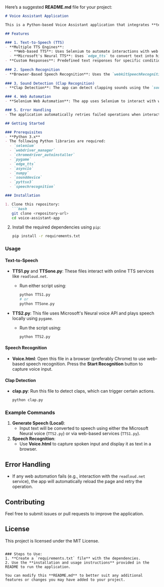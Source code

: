 Here’s a suggested **README.md** file for your project:

```markdown
# Voice Assistant Application

This is a Python-based Voice Assistant application that integrates **text-to-speech (TTS)**, **speech recognition**, and **web automation** to provide a comprehensive voice-based assistant. The app supports multiple text-to-speech engines, including online services and Microsoft's Neural voices, and can also recognize speech through a web interface.

## Features

### 1. Text-to-Speech (TTS)
- **Multiple TTS Engines**:
  - **Web-based TTS**: Uses Selenium to automate interactions with web services like `readloud.net`. Voices such as "Brian" (British) and "Joey" (American) are available.
  - **Microsoft's Neural TTS**: Uses `edge_tts` to convert text into high-quality neural voices (e.g., `Madhur` for Hindi). Speech is generated and played locally using `pygame`.
- **Custom Responses**: Predefined text responses for specific conditions, such as long text, are automatically played when appropriate.
  
### 2. Speech Recognition
- **Browser-Based Speech Recognition**: Uses the `webkitSpeechRecognition` API in an HTML file to capture and transcribe spoken words in the browser. The captured text can be further processed or converted into speech.
  
### 3. Sound Detection (Clap Recognition)
- **Clap Detection**: The app can detect clapping sounds using the `sounddevice` library. This can trigger actions in the app based on sound input.

### 4. Web Automation
- **Selenium Web Automation**: The app uses Selenium to interact with web-based text-to-speech services like `readloud.net`, automating text input and speech generation.

### 5. Error Handling
- The application automatically retries failed operations when interacting with web-based services, ensuring a smooth user experience.

## Getting Started

### Prerequisites
- **Python 3.x**
- The following Python libraries are required:
  - `selenium`
  - `webdriver_manager`
  - `chromedriver_autoinstaller`
  - `pygame`
  - `edge_tts`
  - `asyncio`
  - `numpy`
  - `sounddevice`
  - `pyttsx3`
  - `speechrecognition`

### Installation

1. Clone this repository:
   ```bash
   git clone <repository-url>
   cd voice-assistant-app
   ```

2. Install the required dependencies using `pip`:
   ```bash
   pip install -r requirements.txt
   ```

### Usage

#### Text-to-Speech
- **TTS1.py** and **TTSone.py**: These files interact with online TTS services like `readloud.net`.
  - Run either script using:
    ```bash
    python TTS1.py
    # or
    python TTSone.py
    ```

- **TTS2.py**: This file uses Microsoft's Neural voice API and plays speech locally using `pygame`.
  - Run the script using:
    ```bash
    python TTS2.py
    ```

#### Speech Recognition
- **Voice.html**: Open this file in a browser (preferably Chrome) to use web-based speech recognition. Press the **Start Recognition** button to capture voice input.

#### Clap Detection
- **clap.py**: Run this file to detect claps, which can trigger certain actions.
  ```bash
  python clap.py
  ```

### Example Commands
1. **Generate Speech (Local)**:
   - Input text will be converted to speech using either the Microsoft Neural voice (`TTS2.py`) or via web-based services (`TTS1.py`).
2. **Speech Recognition**:
   - Use **Voice.html** to capture spoken input and display it as text in a browser.

## Error Handling
- If any web automation fails (e.g., interaction with the `readloud.net` service), the app will automatically reload the page and retry the operation.

## Contributing
Feel free to submit issues or pull requests to improve the application.

## License
This project is licensed under the MIT License.
```

### Steps to Use:
1. **Create a `requirements.txt` file** with the dependencies.
2. Use the **installation and usage instructions** provided in the README to run the application.
   
You can modify this **README.md** to better suit any additional features or changes you may have added to your project.
